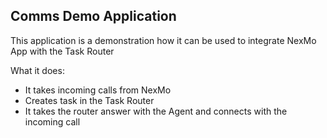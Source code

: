 Comms Demo Application
--

This application is a demonstration how 
it can be used to integrate NexMo App with the Task Router

What it does:
* It takes incoming calls from NexMo
* Creates task in the Task Router
* It takes the router answer with the Agent and connects with the incoming call

